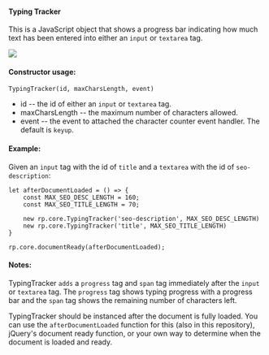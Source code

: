 #### Typing Tracker 

This is a JavaScript object that shows a progress bar indicating how much text has been entered into either an `input` or `textarea` tag. 


![](https://i.imgur.com/vCbWjkm.png)

#### Constructor usage:

	TypingTracker(id, maxCharsLength, event)
	
* id -- the id of either an `input` or `textarea` tag.	
* maxCharsLength -- the maximum number of characters allowed.
* event -- the event to attached the character counter event handler. The default is `keyup`.

#### Example:	

Given an `input` tag with the id of `title` and a `textarea` with the id of `seo-description`:

    let afterDocumentLoaded = () => {
		const MAX_SEO_DESC_LENGTH = 160;
    	const MAX_SEO_TITLE_LENGTH = 70;

		new rp.core.TypingTracker('seo-description', MAX_SEO_DESC_LENGTH)
    	new rp.core.TypingTracker('title', MAX_SEO_TITLE_LENGTH)	
	}

    rp.core.documentReady(afterDocumentLoaded);


#### Notes:

TypingTracker `adds` a `progress` tag and `span` tag immediately after the `input` or `textarea` tag. The `progress` tag shows typing progress with a progress bar and the `span` tag shows the remaining number of characters left. 

TypingTracker should be instanced after the document is fully loaded. You can use the `afterDocumentLoaded` function for this (also in this repository), jQuery's document ready function, or your own way to determine when the document is loaded and ready.

